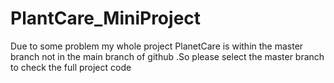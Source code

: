 # PlantCare_MiniProject

Due to some problem my whole project PlanetCare is within the master branch not in the main branch of github .So please select the master branch to check the full project code
